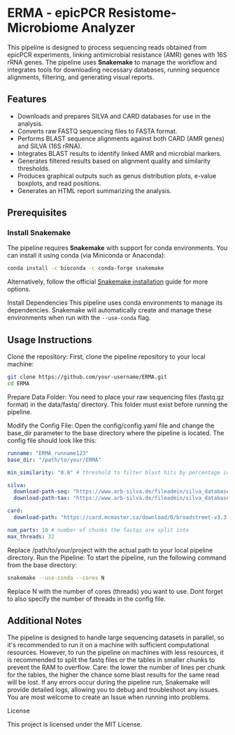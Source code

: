 # ERMA - epicPCR Resistome-Microbiome Analyzer

This pipeline is designed to process sequencing reads obtained from epicPCR experiments, linking antimicrobial resistance (AMR) genes with 16S rRNA genes. The pipeline uses **Snakemake** to manage the workflow and integrates tools for downloading necessary databases, running sequence alignments, filtering, and generating visual reports.

## Features
- Downloads and prepares SILVA and CARD databases for use in the analysis.
- Converts raw FASTQ sequencing files to FASTA format.
- Performs BLAST sequence alignments against both CARD (AMR genes) and SILVA (16S rRNA).
- Integrates BLAST results to identify linked AMR and microbial markers.
- Generates filtered results based on alignment quality and similarity thresholds.
- Produces graphical outputs such as genus distribution plots, e-value boxplots, and read positions.
- Generates an HTML report summarizing the analysis.

## Prerequisites

### Install Snakemake
The pipeline requires **Snakemake** with support for conda environments. You can install it using conda (via Miniconda or Anaconda):

```bash
conda install -c bioconda -c conda-forge snakemake
```

Alternatively, follow the official [Snakemake installation](https://snakemake.readthedocs.io/en/stable/getting_started/installation.html) guide for more options.

Install Dependencies
This pipeline uses conda environments to manage its dependencies. Snakemake will automatically create and manage these environments when run with the 
`--use-conda` flag.

## Usage Instructions

Clone the repository: First, clone the pipeline repository to your local machine:
```bash
git clone https://github.com/your-username/ERMA.git
cd ERMA
```
Prepare Data Folder: You need to place your raw sequencing files (fastq.gz format) in the data/fastq/ directory. This folder must exist before running the pipeline.

Modify the Config File: Open the config/config.yaml file and change the base_dir parameter to the base directory where the pipeline is located. The config file should look like this:
```yaml
runname: "ERMA_runname123"
base_dir: "/path/to/your/ERMA"

min_similarity: "0.8" # threshold to filter blast hits by percentage identity

silva:
  download-path-seq: "https://www.arb-silva.de/fileadmin/silva_databases/current/Exports/SILVA_138.2_LSUParc_tax_silva.fasta.gz"
  download-path-tax: "https://www.arb-silva.de/fileadmin/silva_databases/current/Exports/taxonomy/taxmap_slv_lsu_parc_138.2.txt.gz"

card:
  download-path: "https://card.mcmaster.ca/download/0/broadstreet-v3.3.0.tar.bz2"

num_parts: 10 # number of chunks the fastqs are split into
max_threads: 32
```
Replace /path/to/your/project with the actual path to your local pipeline directory.
Run the Pipeline: To start the pipeline, run the following command from the base directory:

```bash
snakemake --use-conda --cores N
```
Replace N with the number of cores (threads) you want to use. Dont forget to also specify the number of threads in the config file.

## Additional Notes

The pipeline is designed to handle large sequencing datasets in parallel, so it's recommended to run it on a machine with sufficient computational resources. However, to run the pipeline on machines with less resources, it is recommended to split the fastq files or the tables in smaller chunks to prevent the RAM to overflow. Care: the lower the number of lines per chunk for the tables, the higher the chance some blast results for the same read will be lost.
If any errors occur during the pipeline run, Snakemake will provide detailed logs, allowing you to debug and troubleshoot any issues. You are most welcome to create an Issue when running into problems.

License

This project is licensed under the MIT License.
